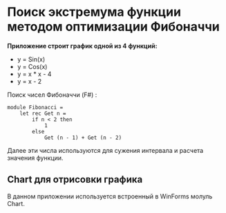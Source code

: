 # Поиск экстремума функции методом оптимизации Фибоначчи

**Приложение строит график одной из 4 функций:**

+ y = Sin(x)
+ y = Cos(x)
+ y = x * x - 4
+ y = x - 2

Поиск чисел Фибоначчи (F#) :
```F#
module Fibonacci =
    let rec Get n =
        if n < 2 then 
            1
        else 
            Get (n - 1) + Get (n - 2)
```
Далее эти числа используются для сужения интервала и расчета значения функции.

## Chart для отрисовки графика

В данном приложении используется встроенный в WinForms молуль Chart.
